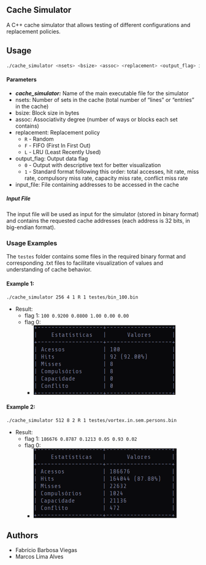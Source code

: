 ## Cache Simulator

A C++ cache simulator that allows testing of different configurations and replacement policies.

## Usage

```bash
./cache_simulator <nsets> <bsize> <assoc> <replacement> <output_flag> input_file
```

#### Parameters

- ***cache_simulator:*** Name of the main executable file for the simulator
- nsets: Number of sets in the cache (total number of “lines” or “entries” in the cache)
- bsize: Block size in bytes
- assoc: Associativity degree (number of ways or blocks each set contains)
- replacement: Replacement policy
	- `R` - Random 
	- `F` - FIFO (First In First Out)
	- `L` - LRU (Least Recently Used)
- output_flag: Output data flag
	- `0` - Output with descriptive text for better visualization
	- `1` - Standard format following this order: total accesses, hit rate, miss rate, compulsory miss rate, capacity miss rate, conflict miss rate
- input_file: File containing addresses to be accessed in the cache

##### Input File

The input file will be used as input for the simulator (stored in binary format) and contains the requested cache addresses (each address is 32 bits, in big-endian format).

### Usage Examples

The `testes` folder contains some files in the required binary format and corresponding .txt files to facilitate visualization of values and understanding of cache behavior.

#### Example 1:

```bash
./cache_simulator 256 4 1 R 1 testes/bin_100.bin
```

- Result:
	- flag 1: `100 0.9200 0.0800 1.00 0.00 0.00`
	- flag 0:  
		- <img src="https://github.com/limrpoty/Simulador-de-Cache/blob/main/imagens/exemplo_1.png" alt="Example 1 - Table">

#### Example 2:

```bash
./cache_simulator 512 8 2 R 1 testes/vortex.in.sem.persons.bin
```

- Result:
	- flag 1: `186676 0.8787 0.1213 0.05 0.93 0.02`
	- flag 0:
		- <img src="https://github.com/limrpoty/Simulador-de-Cache/blob/main/imagens/exemplo_2.png" alt="Example 2 - Table">

## Authors
- Fabrício Barbosa Viegas
- Marcos Lima Alves
